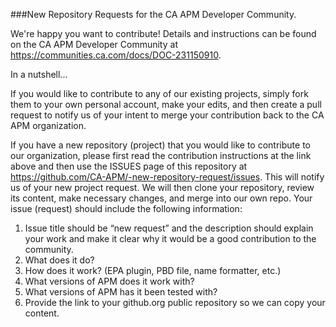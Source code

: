 ###New Repository Requests for the CA APM Developer Community.

We're happy you want to contribute!  Details and instructions can be found on the CA APM Developer Community at https://communities.ca.com/docs/DOC-231150910.  

In a nutshell...

If you would like to contribute to any of our existing projects, simply fork them to your own personal account, make your edits, and then create a pull request to notify us of your intent to merge your contribution back to the CA APM organization.

If you have a new repository (project) that you would like to contribute to our organization, please first read the contribution instructions at the link above and then use the ISSUES page of this repository at https://github.com/CA-APM/-new-repository-request/issues.  This will notify us of your new project request.  We will then clone your repository, review its content, make necessary changes, and merge into our own repo.  Your issue (request) should include the following information:

1. Issue title should be “new request” and the description should explain your work and make it clear why it would be a good contribution to the community. 
1. What does it do?
1. How does it work? (EPA plugin, PBD file, name formatter, etc.)
1. What versions of APM does it work with?
1. What versions of APM has it been tested with?
1. Provide the link to your github.org public repository so we can copy your content.




